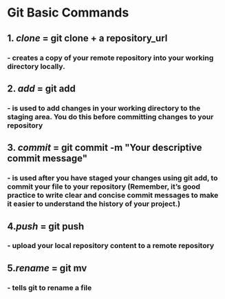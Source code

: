 # **Git Basic Commands**

## 1. *clone* = git clone + a repository_url 

### - creates a copy of your remote repository into your working directory locally.

## 2.  *add* = git add 

### - is used to add changes in your working directory to the staging area. You do this before committing changes to your repository

## 3.  *commit* = git commit -m "Your descriptive commit message" 

### - is used after you have staged your changes using git add, to commit your file to your repository (Remember, it’s good practice to write clear and concise commit messages to make it easier to understand the history of your project.)

## 4.*push* = git push 

### - upload your local repository content to a remote repository

## 5.*rename* = git mv 

### - tells git to rename a file

